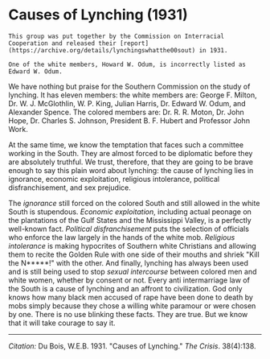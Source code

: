 # Causes of Lynching (1931)

```{margin}
This group was put together by the Commission on Interracial Cooperation and released their [report](https://archive.org/details/lynchingswhatthe00sout) in 1931.

One of the white members, Howard W. Odum, is incorrectly listed as Edward W. Odum.
```

We have nothing but praise for the Southern Commission on the study of lynching. It has eleven members: the white members are: George F. Milton, Dr. W. J. McGlothlin, W. P. King, Julian Harris, Dr. Edward W. Odum, and Alexander Spence. The colored members are: Dr. R. R. Moton, Dr. John Hope, Dr. Charles S. Johnson, President B. F. Hubert and Professor John Work.


At the same time, we know the temptation that faces such a committee working in the South. They are almost forced to be diplomatic before they are absolutely truthful. We trust, therefore, that they are going to be brave enough to say this plain word about lynching: the cause of lynching lies in ignorance, economic exploitation, religious intolerance, political disfranchisement, and sex prejudice.

The *ignorance* still forced on the colored South and still allowed in the white South is stupendous. *Economic exploitation*, including actual peonage on the plantations of the Gulf States and the Mississippi Valley, is a perfectly well-known fact. *Political disfranchisement* puts the selection of officials who enforce the law largely in the hands of the white mob. *Religious intolerance* is making hypocrites of Southern white Christians and allowing them to recite the Golden Rule with one side of their mouths and shriek "Kill the N*****!" with the other. And finally, lynching has always been used and is still being used to stop *sexual intercourse* between colored men and white women, whether by consent or not. Every anti intermarriage law of the South is a cause of lynching and an affront to civilization. God only knows how many black men accused of rape have been done to death by mobs simply because they chose a willing white paramour or were chosen by one. There is no use blinking these facts. They are true. But we know that it will take courage to say it.


______________
*Citation:* Du Bois, W.E.B. 1931. "Causes of Lynching." *The Crisis*. 38(4):138.
